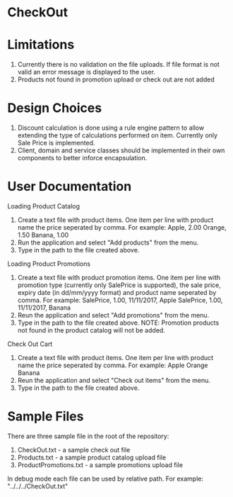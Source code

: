 # CheckOut

# Limitations
1. Currently there is no validation on the file uploads. If file format is not valid an error message is displayed to the user. 
2. Products not found in promotion upload or check out are not added

# Design Choices
1. Discount calculation is done using a rule engine pattern to allow extending the type of calculations performed on item. Currently only Sale Price is implemented.
2. Client, domain and service classes should be implemented in their own components to better inforce encapsulation.

# User Documentation

Loading Product Catalog

1. Create a text file with product items. One item per line with product name the price seperated by comma. For example:
  Apple, 2.00
  Orange, 1.50
  Banana, 1.00
2. Run the application and select "Add products" from the menu.
3. Type in the path to the file created above.

Loading Product Promotions

1. Create a text file with product promotion items. One item per line with promotion type (currently only SalePrice is supported), the sale price, expiry date (in dd/mm/yyyy format) and product name seperated by comma. For example:
  SalePrice, 1.00, 11/11/2017, Apple
  SalePrice, 1.00, 11/11/2017, Banana
2. Reun the application and select "Add promotions" from the menu.
3. Type in the path to the file created above.
NOTE: Promotion products not found in the product catalog will not be added.

Check Out Cart

1. Create a text file with product items. One item per line with product name the price seperated by comma. For example:
  Apple
  Orange
  Banana
2. Reun the application and select "Check out items" from the menu.
3. Type in the path to the file created above.

# Sample Files
There are three sample file in the root of the repository:
1. CheckOut.txt - a sample check out file
2. Products.txt - a sample product catalog upload file
3. ProductPromotions.txt - a sample promotions upload file

In debug mode each file can be used by relative path. For example: "../../../CheckOut.txt"
